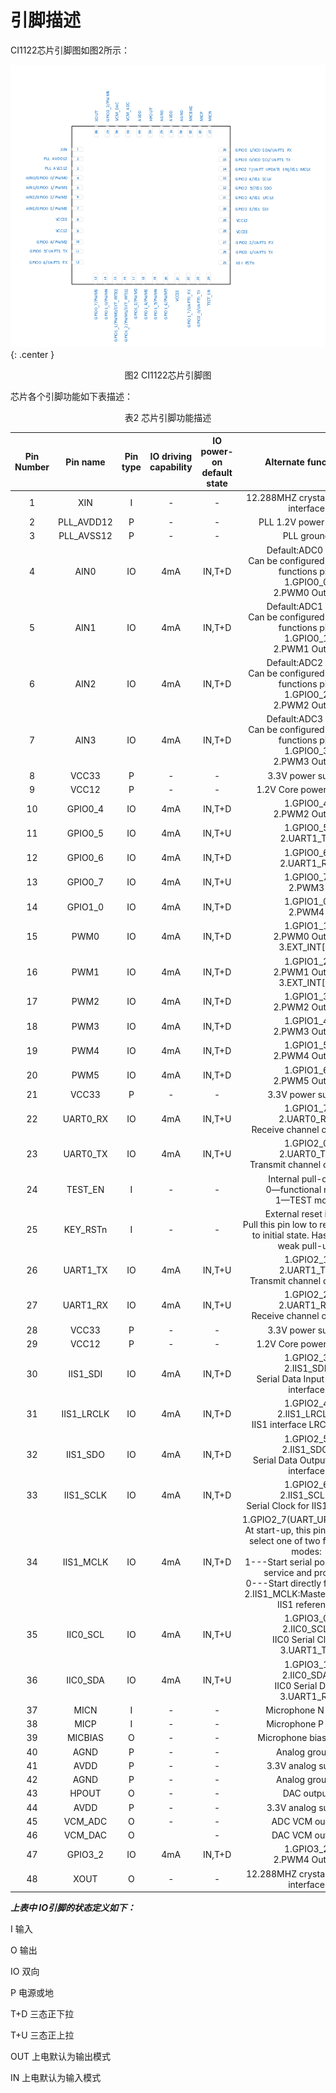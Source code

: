# 引脚描述

CI1122芯片引脚图如图2所示：

![CI1122芯片引脚图](img/CI1122芯片数据手册-2.png){: .center }

<div align=center>图2  CI1122芯片引脚图</div>

芯片各个引脚功能如下表描述：

<div align=center>表2 芯片引脚功能描述</div>

<center>

Pin Number | Pin name | Pin type | IO driving capability | IO power-on default state | Alternate functions
:--: | :--: | :--: | :--: | :--: | :--:
1 | XIN | I | - | - | 12.288MHZ crystal oscillator interface
2 | PLL_AVDD12 | P | - | - | PLL 1.2V power supply
3 | PLL_AVSS12 | P | - | - | PLL ground
4 | AIN0 | IO | 4mA | IN,T+D | Default:ADC0 Input<br>Can be configured as Digital functions pin.<br>1.GPIO0_0<br>2.PWM0 Output
5 | AIN1 | IO | 4mA | IN,T+D | Default:ADC1 Input<br>Can be configured as Digital functions pin.<br>1.GPIO0_1<br>2.PWM1 Output
6 | AIN2 | IO | 4mA | IN,T+D | Default:ADC2 Input<br>Can be configured as Digital functions pin.<br>1.GPIO0_2<br>2.PWM2 Output
7 | AIN3 | IO | 4mA | IN,T+D | Default:ADC3 Input<br>Can be configured as Digital functions pin.<br>1.GPIO0_3<br>2.PWM3 Output
8 | VCC33 | P | - | - | 3.3V power supply
9 | VCC12 | P | - | - | 1.2V Core power supply
10 | GPIO0_4 | IO | 4mA | IN,T+D | 1.GPIO0_4<br>2.PWM2 Output
11 | GPIO0_5 | IO | 4mA | IN,T+U | 1.GPIO0_5<br>2.UART1_TX
12 | GPIO0_6 | IO | 4mA | IN,T+D | 1.GPIO0_6<br>2.UART1_RX
13 | GPIO0_7 | IO | 4mA | IN,T+U | 1.GPIO0_7<br>2.PWM3
14 | GPIO1_0 | IO | 4mA | IN,T+D | 1.GPIO1_0<br>2.PWM4
15 | PWM0 | IO | 4mA | IN,T+D | 1.GPIO1_1<br>2.PWM0 Output<br>3.EXT_INT[0]
16 | PWM1 | IO | 4mA | IN,T+D | 1.GPIO1_2<br>2.PWM1 Output<br>3.EXT_INT[1]
17 | PWM2 | IO | 4mA | IN,T+D | 1.GPIO1_3<br>2.PWM2 Output
18 | PWM3 | IO | 4mA | IN,T+D | 1.GPIO1_4<br>2.PWM3 Output
19 | PWM4 | IO | 4mA | IN,T+D | 1.GPIO1_5<br>2.PWM4 Output
20 | PWM5 | IO | 4mA | IN,T+D | 1.GPIO1_6<br>2.PWM5 Output
21 | VCC33 | P | - | - | 3.3V power supply
22 | UART0_RX | IO | 4mA | IN,T+U | 1.GPIO1_7<br>2.UART0_RX:<br>Receive channel of UART0
23 | UART0_TX | IO | 4mA | IN,T+U | 1.GPIO2_0<br>2.UART0_TX:<br>Transmit channel of UART0
24 | TEST_EN | I | - | - | Internal pull-down<br>0—functional mode<br>1—TEST mode 
25 | KEY_RSTn | I | - | - | External reset input.<br>Pull this pin low to reset device to initial state. Has internal weak pull-up.
26 | UART1_TX | IO | 4mA | IN,T+U | 1.GPIO2_1<br>2.UART1_TX:<br>Transmit channel of UART1 
27 | UART1_RX | IO | 4mA | IN,T+U | 1.GPIO2_2<br>2.UART1_RX:<br>Receive channel of UART1 
28 | VCC33 | P | - | - | 3.3V power supply
29 | VCC12 | P | - | - | 1.2V Core power supply
30 | IIS1_SDI | IO | 4mA | IN,T+D | 1.GPIO2_3<br>2.IIS1_SDI:<br>Serial Data Input for IIS1 interface
31 | IIS1_LRCLK | IO | 4mA | IN,T+D | 1.GPIO2_4<br>2.IIS1_LRCLK:<br>IIS1 interface LRCLK clock
32 | IIS1_SDO | IO | 4mA | IN,T+D | 1.GPIO2_5<br>2.IIS1_SDO:<br>Serial Data Output for IIS1 interface
33 | IIS1_SCLK | IO | 4mA | IN,T+D | 1.GPIO2_6<br>2.IIS1_SCLK:<br>Serial Clock for IIS1 interface
34 | IIS1_MCLK | IO | 4mA | IN,T+D | 1.GPIO2_7(UART_UPDATE_EN)<br>At start-up, this pin is used to select one of two functional modes:<br>1---Start serial port upgrade service and program<br>0---Start directly from Flash<br>2.IIS1_MCLK:Master Clock for IIS1 reference
35 | IIC0_SCL | IO | 4mA | IN,T+U | 1.GPIO3_0<br>2.IIC0_SCL:<br>IIC0 Serial Clock<br>3.UART1_TX
36 | IIC0_SDA | IO | 4mA | IN,T+U | 1.GPIO3_1<br>2.IIC0_SDA:<br>IIC0 Serial Data<br>3.UART1_RX
37 | MICN | I | - | - | Microphone N input
38 | MICP | I | - | - | Microphone P input
39 | MICBIAS | O | - | - | Microphone bias output
40 | AGND | P | - | - | Analog ground
41 | AVDD | P | - | - | 3.3V analog supply
42 | AGND | P | - | - | Analog ground
43 | HPOUT | O | - | - | DAC output
44 | AVDD | P | - | - | 3.3V analog supply
45 | VCM_ADC | O | - | - | ADC VCM output
46 | VCM_DAC | O |  | - | DAC VCM output
47 | GPIO3_2 | IO | 4mA | IN,T+D | 1.GPIO3_2<br>2.PWM4 Output
48 | XOUT | O | - | - | 12.288MHZ crystal oscillator interface

</center>

***上表中 IO引脚的状态定义如下：***

I 输入

O 输出

IO 双向

P 电源或地

T+D	三态正下拉

T+U	三态正上拉

OUT	上电默认为输出模式

IN 上电默认为输入模式